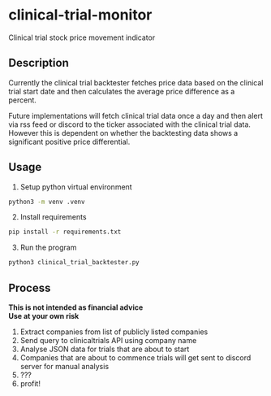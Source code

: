 # clinical-trial-monitor
Clinical trial stock price movement indicator

## Description

Currently the clinical trial backtester fetches price data based on the clinical trial start date and then calculates the average price difference as a percent.

Future implementations will fetch clinical trial data once a day and then alert via rss feed or discord to the ticker associated with the clinical trial data. However this is dependent on whether the backtesting data shows a significant positive price differential.

## Usage

1. Setup python virtual environment 

~~~bash
python3 -m venv .venv
~~~

2. Install requirements

~~~bash
pip install -r requirements.txt
~~~

3. Run the program

~~~bash
python3 clinical_trial_backtester.py
~~~

## Process

**This is not intended as financial advice**  
**Use at your own risk**

1. Extract companies from list of publicly listed companies
2. Send query to clinicaltrials API using company name
3. Analyse JSON data for trials that are about to start
4. Companies that are about to commence trials will get sent to discord server for manual analysis
5. ???
6. profit!
